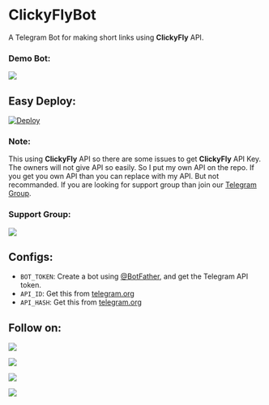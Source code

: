 # ClickyFlyBot
A Telegram Bot for making short links using **ClickyFly** API.

### Demo Bot:
<a href="https://t.me/BestzShortLinkBot"><img src="https://img.shields.io/badge/Demo-Telegram%20Bot-blue.svg?logo=telegram"></a>

## Easy Deploy:
[![Deploy](https://www.herokucdn.com/deploy/button.svg)](https://heroku.com/deploy)

### Note:
This using **ClickyFly** API so there are some issues to get **ClickyFly** API Key. The owners will not give API so easily. So I put my own API on the repo. If you get you own API than you can replace with my API. But not recommanded. If you are looking for support group than join our [Telegram Group](https://t.me/linux_repo).

### Support Group:
<a href="https://t.me/naijabestz"><img src="https://img.shields.io/badge/Telegram-Join%20Telegram%20Group-blue.svg?logo=telegram"></a>

## Configs:

* `BOT_TOKEN`: Create a bot using [@BotFather](https://telegram.dog/BotFather), and get the Telegram API token.
* `API_ID`: Get this from [telegram.org](https://my.telegram.org/apps)
* `API_HASH`: Get this from [telegram.org](https://my.telegram.org/apps)


## Follow on:
<p align="left">
<a href="https://github.com/Davoe-D"><img src="https://img.shields.io/badge/GitHub-Follow%20on%20GitHub-inactive.svg?logo=github"></a>
</p>
<p align="left">
<a href="https://twitter.com/Davoe_D"><img src="https://img.shields.io/badge/Twitter-Follow%20on%20Twitter-informational.svg?logo=twitter"></a>
</p>
<p align="left">
<a href="https://facebook.com/9jabestz"><img src="https://img.shields.io/badge/Facebook-Follow%20on%20Facebook-blue.svg?logo=facebook"></a>
</p>
<p align="left">
<a href="https://instagram.com/davoe_d"><img src="https://img.shields.io/badge/Instagram-Follow%20on%20Instagram-important.svg?logo=instagram"></a>
</p>
